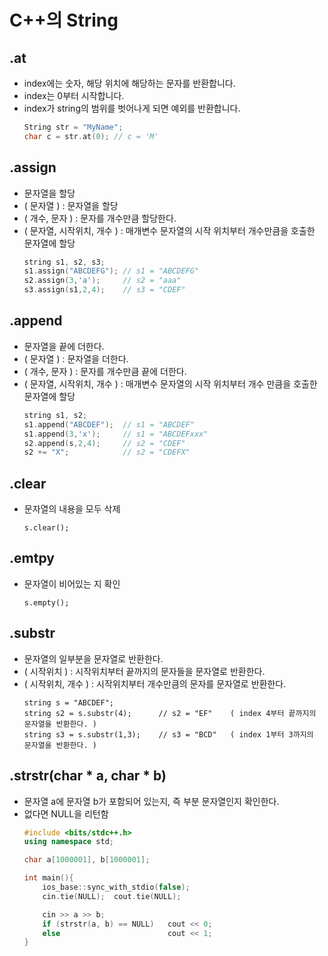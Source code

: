 # C++의 String
## .at
* index에는 숫자, 해당 위치에 해당하는 문자를 반환합니다.
* index는 0부터 시작합니다.
* index가 string의 범위를 벗어나게 되면 예외를 반환합니다.
    ```C++
    String str = "MyName";
    char c = str.at(0); // c = 'M'
    ```

## .assign
* 문자열을 할당
* ( 문자열 ) : 문자열을 할당
* ( 개수, 문자 ) : 문자를 개수만큼 할당한다.
* ( 문자열, 시작위치, 개수 ) : 매개변수 문자열의 시작 위치부터 개수만큼을 호출한 문자열에 할당
    ```cpp
    string s1, s2, s3;
    s1.assign("ABCDEFG"); // s1 = "ABCDEFG"
    s2.assign(3,'a');     // s2 = "aaa"
    s3.assign(s1,2,4);    // s3 = "CDEF"
    ```

## .append
* 문자열을 끝에 더한다.
* ( 문자열 ) : 문자열을 더한다.
* ( 개수, 문자 ) : 문자를 개수만큼 끝에 더한다.
* ( 문자열, 시작위치, 개수 ) : 매개변수 문자열의 시작 위치부터 개수 만큼을 호출한 문자열에 할당
    ```cpp
    string s1, s2;
    s1.append("ABCDEF");  // s1 = "ABCDEF"
    s1.append(3,'x');     // s1 = "ABCDEFxxx"
    s2.append(s,2,4);     // s2 = "CDEF"
    s2 += "X";            // s2 = "CDEFX"
    ```
    
## .clear
* 문자열의 내용을 모두 삭제
    ```
    s.clear();
    ```
    
## .emtpy
* 문자열이 비어있는 지 확인
    ```
    s.empty();
    ```

## .substr
* 문자열의 일부분을 문자열로 반환한다.
* ( 시작위치 ) : 시작위치부터 끝까지의 문자들을 문자열로 반환한다.
* ( 시작위치, 개수 ) : 시작위치부터 개수만큼의 문자를 문자열로 반환한다.
    ```
    string s = "ABCDEF";
    string s2 = s.substr(4);      // s2 = "EF"    ( index 4부터 끝까지의 문자열을 반환한다. )
    string s3 = s.substr(1,3);    // s3 = "BCD"   ( index 1부터 3까지의 문자열을 반환한다. )
    ```

## .strstr(char * a, char * b)
- 문자열 a에 문자열 b가 포함되어 있는지, 즉 부분 문자열인지 확인한다.
- 없다면 NULL을 리턴함
    ```cpp
    #include <bits/stdc++.h>
    using namespace std;

    char a[1000001], b[1000001];

    int main(){
        ios_base::sync_with_stdio(false);
        cin.tie(NULL);  cout.tie(NULL);

        cin >> a >> b;
        if (strstr(a, b) == NULL)   cout << 0;
        else                		cout << 1;
    }
    ```
